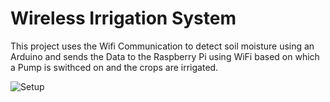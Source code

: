 # Wireless Irrigation System
This project uses the Wifi Communication to detect soil moisture using an Arduino and sends the Data to the Raspberry Pi using WiFi based on which a Pump is swithced on and the crops are irrigated.

![Setup](https://github.com/sudhanshu55/Wireless-Irrigation-System/raw/master/image.jpg)
